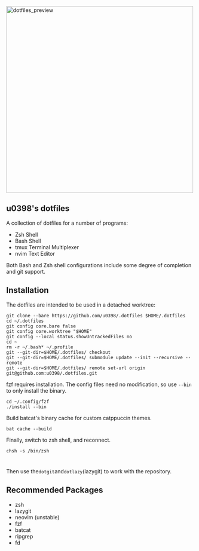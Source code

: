 <img width="500" alt="dotfiles_preview" src="https://github.com/user-attachments/assets/8c0cb69a-0702-455d-baaa-7deffaabd587">

## u0398's dotfiles


A collection of dotfiles for a number of programs:

- Zsh Shell
- Bash Shell
- tmux Terminal Multiplexer
- nvim Text Editor

Both Bash and Zsh shell configurations include some degree of completion and git support.

## Installation

The dotfiles are intended to be used in a detached worktree:
```
git clone --bare https://github.com/u0398/.dotfiles $HOME/.dotfiles
cd ~/.dotfiles
git config core.bare false
git config core.worktree "$HOME"
git config --local status.showUntrackedFiles no
cd ~
rm -r ~/.bash* ~/.profile
git --git-dir=$HOME/.dotfiles/ checkout
git --git-dir=$HOME/.dotfiles/ submodule update --init --recursive --remote
git --git-dir=$HOME/.dotfiles/ remote set-url origin git@github.com:u0398/.dotfiles.git
```
fzf requires installation. The config files need no modification, so use `--bin` to only install the binary.
```
cd ~/.config/fzf
./install --bin
```
Build batcat's binary cache for custom catppuccin themes.
```
bat cache --build
```
Finally, switch to zsh shell, and reconnect.
```
chsh -s /bin/zsh
```

#
Then use the`dotgit`and`dotlazy`(lazygit) to work with the repository.

## Recommended Packages

- zsh
- lazygit
- neovim (unstable)
- fzf
- batcat
- ripgrep
- fd
